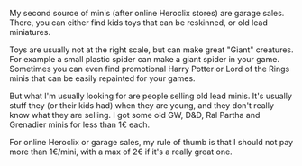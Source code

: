 My second source of minis (after online Heroclix stores) are garage sales.
There, you can either find kids toys that can be reskinned, or old lead
miniatures.

Toys are usually not at the right scale, but can make great "Giant" creatures.
For example a small plastic spider can make a giant spider in your game.
Sometimes you can even find promotional Harry Potter or Lord of the Rings minis
that can be easily repainted for your games.

But what I'm usually looking for are people selling old lead minis. It's usually
stuff they (or their kids had) when they are young, and they don't really know
what they are selling. I got some old GW, D&D, Ral Partha and Grenadier minis
for less than 1€ each.

For online Heroclix or garage sales, my rule of thumb is that I should not pay
more than 1€/mini, with a max of 2€ if it's a really great one.
